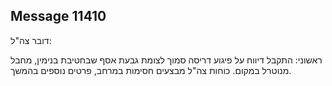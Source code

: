 ## Message 11410

דובר צה"ל:

ראשוני: התקבל דיווח על פיגוע דריסה סמוך לצומת גבעת אסף שבחטיבת בנימין, מחבל מנוטרל במקום. 
כוחות צה"ל מבצעים חסימות במרחב, פרטים נוספים בהמשך.

